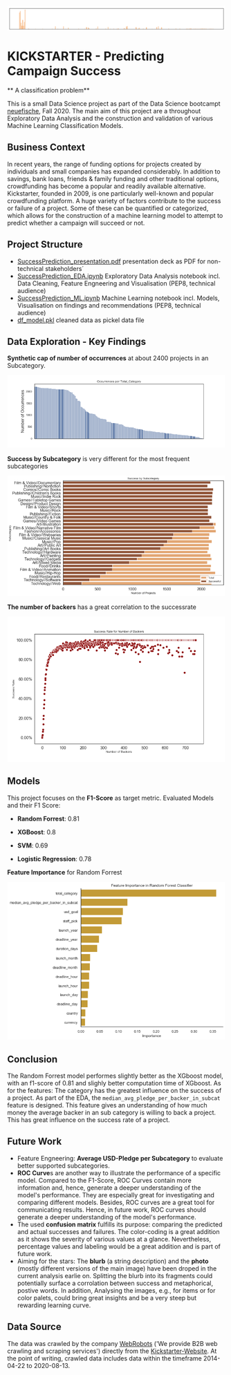 <img src="./figures/FeatureImportance_All_presentation_RandomForest2.png" alt="FeatureImportance_All_presentation_RandomForest2" style="zoom: 200%;" />

# KICKSTARTER - Predicting Campaign Success 
** A classification problem**


This is a small Data Science project as part of the Data Science bootcampt [neuefische](https://github.com/JonJae/nf_1st_project/blob/master/neuefische.de), Fall 2020.  The main aim of this project are a throughout Exploratory Data Analysis and the construction and validation of various Machine Learning Classification Models. 

## Business Context  

In recent years, the range of funding options for projects created by individuals and small companies has expanded considerably. In addition to savings, bank loans, friends & family funding and other traditional options, crowdfunding has become a popular and readily available alternative. Kickstarter, founded in 2009, is one particularly well-known and popular crowdfunding platform. A huge variety of factors contribute to the success or failure of a project. Some of these can be quantified or categorized, which allows for the construction of a machine learning model to attempt to predict whether a campaign will succeed or not.

## Project Structure 

- [SuccessPrediction_presentation.pdf](SuccessPrediction_presentation.pdf) presentation deck as PDF for non-technical stakeholders´
- [SuccessPrediction_EDA.ipynb](SuccessPrediction_EDA.ipynb) Exploratory Data Analysis notebook incl. Data Cleaning, Feature Engneering and Visualisation (PEP8, technical audience)
- [SuccessPrediction_ML.ipynb](SuccessPrediction_ML.ipynb) Machine Learning notebook incl. Models, Visualisation on findings and recommendations (PEP8, technical audience)
- [df_model.pkl](df_model.pkl) cleaned data as pickel data file

## Data Exploration - Key Findings

**Synthetic cap of number of occurrences** at about 2400 projects in an Subcategory. 

![Number of Projects in each Subcategory](./figures/count_total_category.png)

**Success by Subcategory** is very different for the most frequent subcategories

![success_per_total_cat](./figures/success_per_total_cat.png)

**The number of backers** has a great correlation to the successrate

<img src="./figures/success_rates_for_number_of_backers.png" alt="success_rates_for_number_of_backers" style="zoom:67%;" />

## Models 

This project focuses on the **F1-Score** as target metric. Evaluated Models and their F1 Score: 

- **Random Forrest**: 0.81

- **XGBoost**: 0.8
- **SVM**: 0.69
- **Logistic Regression**: 0.78

**Feature Importance** for Random Forrest

![FeatureImportance_Main_RandomForest](./figures/FeatureImportance_Main_RandomForest.png)

## Conclusion

The Random Forrest model performes slightly better as the XGboost model, with an f1-score of 0.81 and slighly better computation time of XGboost. As for the features: The category has the greatest influence on the success of a project. As part of the EDA,  the `median_avg_pledge_per_backer_in_subcat` feature is designed. This feature gives an understanding of how much money the average backer in an sub category is willing to back a project. This has great influence on the success rate of a project. 

## Future Work

- Feature Engneering: **Average USD-Pledge per Subcategory** to evaluate better supported subcategories.
- **ROC Curve**s are another way to illustrate the  performance of a specific model. Compared to the F1-Score, ROC Curves  contain more information and, hence, generate a deeper understanding of  the model's performance. They are especially great for investigating and comparing different models.  Besides, ROC curves are a great tool for  communicating results. Hence, in future work, ROC curves should generate a deeper understanding of the model's performance.
- The used **confusion matrix** fulfills its purpose:  comparing the predicted and actual successes and failures. The  color-coding is a great addition as it shows the severity of various  values at a glance. Nevertheless, percentage values and labeling would  be a great addition and is part of future work.
- Aiming for the stars: The **blurb** (a string description) and the **photo** (mostly different versions of the main image) have been droped in the  current analysis earlie on. Splitting the blurb into its fragments could potentially surface a corrolation between success and metaphorical,  postive words. In addition, Analysing the images, e.g., for items or for color palets, could bring great insights and be a very steep but  rewarding learning curve.

## Data Source

The data was crawled by the company [WebRobots](https://webrobots.io/) ('We provide B2B web crawling and scraping services') directly from the [Kickstarter-Website](https://www.kickstarter.com/). At the point of writing, crawled data includes data  within the timeframe 2014-04-22 to 2020-08-13. 

